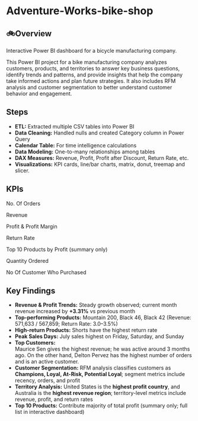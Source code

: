 # Adventure-Works-bike-shop
## 🚲Overview

Interactive Power BI dashboard for a bicycle manufacturing company.  

This Power BI project for a bike manufacturing company analyzes customers, products, and territories to answer key business questions, identify trends and patterns, and provide insights that help the company take informed actions and plan future strategies. It also includes RFM analysis and customer segmentation to better understand customer behavior and engagement.
## Steps
- **ETL:** Extracted multiple CSV tables into Power BI
- **Data Cleaning:** Handled nulls and created Category column in Power Query
- **Calendar Table:** For time intelligence calculations
- **Data Modeling:** One-to-many relationships among tables
- **DAX Measures:** Revenue, Profit, Profit after Discount, Return Rate, etc.
- **Visualizations:** KPI cards, line/bar charts, matrix, donut, treemap and slicer.
## KPIs

No. Of Orders

Revenue

Profit & Profit Margin

Return Rate

Top 10 Products by Profit (summary only)

Quantity Ordered

No Of Customer Who Purchased
## Key Findings

- **Revenue & Profit Trends:** Steady growth observed; current month revenue increased by **+3.31%** vs previous month  
- **Top-performing Products:** Mountain 200, Black 46, Black 42 (Revenue: 571,633 / 567,859; Return Rate: 3.0–3.5%)  
- **High-return Products:** Shorts have the highest return rate  
- **Peak Sales Days:** July sales highest on Friday, Saturday, and Sunday  
- **Top Customers:**  
  Maurice Sen gives the highest revenue; he was active around 3 months ago.
  On the other hand, Delton Pervez has the highest number of orders and is an active customer.
- **Customer Segmentation:** RFM analysis classifies customers as **Champions, Loyal, At-Risk, Potential Loyal**; segment metrics include recency, orders, and profit  
- **Territory Analysis:** United States is the **highest profit country**, and Australia is the **highest revenue region**; territory-level metrics include revenue, profit, and return rates  
- **Top 10 Products:** Contribute majority of total profit (summary only; full list in interactive dashboard)
